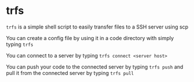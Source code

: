 # trfs
`trfs` is a simple shell script to easily transfer files to a SSH server using scp

You can create a config file by using it in a code directory with simply typing `trfs`

You can connect to a server by typing `trfs connect <server host>`

You can push your code to the connected server by typing `trfs push` and pull it from the connected server by typing `trfs pull`
